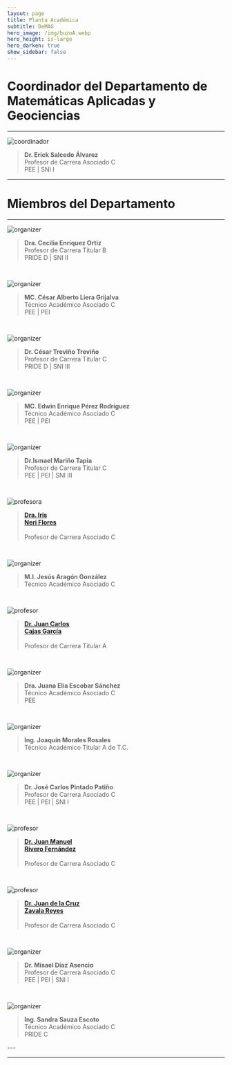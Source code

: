 ```yaml
---
layout: page
title: Planta Académica
subtitle: DeMAG
hero_image: /img/buzoA.webp
hero_height: is-large
hero_darken: true
show_sidebar: false
---
```


<h1 class="has-text-primary has-text-centered">
    Coordinador del Departamento de Matemáticas Aplicadas y Geociencias
</h1>

---

<div class="coordinador-block">
    <img loading="lazy" src="https://avatar.iran.liara.run/username?username=Erick+Salcedo" alt="coordinador"/>
    <blockquote>
        <b>Dr. Erick Salcedo Álvarez</b><br/>
        Profesor de Carrera Asociado C<br/>
        PEE | SNI I
    </blockquote>
</div>

---

<h1 class="has-text-primary has-text-centered">
    Miembros del Departamento
</h1>

---
<div style="display: grid; grid-template-columns: repeat(auto-fit, minmax(250px, 1fr)); gap: 30px;">
  
  <div class="person-block">
    <img loading="lazy" src="https://avatar.iran.liara.run/username?username=Cecilia+Enriquez" alt="organizer"/>
    <blockquote>
        <b>Dra. Cecilia Enríquez Ortiz</b><br/>
        Profesor de Carrera Titular B<br/>
        PRIDE D | SNI II
    </blockquote>
  </div>

  <div class="person-block">
    <img loading="lazy" src="https://avatar.iran.liara.run/username?username=Cesar+Liera" alt="organizer"/>
    <blockquote>
        <b>MC. César Alberto Liera Grijalva</b><br/>
        Técnico Académico Asociado C<br/>
        PEE | PEI
    </blockquote>
  </div>

  <div class="person-block">
    <img loading="lazy" src="https://avatar.iran.liara.run/username?username=Cesar+Trevino" alt="organizer"/>
    <blockquote>
        <b>Dr. César Treviño Treviño</b><br/>
        Profesor de Carrera Titular C<br/>
        PRIDE D | SNI III
    </blockquote>
  </div>

  <div class="person-block">
    <img loading="lazy" src="https://avatar.iran.liara.run/username?username=Edwin+Perez" alt="organizer"/>
    <blockquote>
        <b>MC. Edwin Enrique Pérez Rodríguez</b><br/>
        Técnico Académico Asociado C<br/>
        PEE | PEI
    </blockquote>
  </div>

  <div class="person-block">
    <img loading="lazy" src="https://avatar.iran.liara.run/username?username=Ismael+Marino" alt="organizer"/>
    <blockquote>
        <b>Dr.Ismael Mariño Tapia</b><br/>
        Profesor de Carrera Titular C<br/>
        PEE | PEI | SNI III
    </blockquote>
  </div>

  <div class="person-block">
    <img loading="lazy" src="{{ site.baseurl }}/img/draneri.webp" alt="profesora"/>
    <blockquote>
        <a href="{{ site.baseurl }}/planta-academica/draneri/">
            <b>Dra. Iris</b><br/> 
            <b>Neri Flores</b><br/><br/>
        </a>
        Profesor de Carrera Asociado C
    </blockquote>
  </div>

  <div class="person-block">
    <img loading="lazy" src="https://avatar.iran.liara.run/username?username=Jesus+Aragon" alt="organizer"/>
    <blockquote>
        <b>M.I. Jesús Aragón González</b><br/>
        Técnico Académico Asociado C
    </blockquote>
  </div>

  <div class="person-block">
    <img loading="lazy" src="{{ site.baseurl }}/img/drcajas.webp" alt="profesor"/>
    <blockquote>
        <a href="{{ site.baseurl }}/planta-academica/drcajas/">
            <b>Dr. Juan Carlos<br/>Cajas García</b><br/><br/>
        </a>
        Profesor de Carrera Titular A<br/>
    </blockquote>
  </div>

  <div class="person-block">
    <img loading="lazy" src="https://avatar.iran.liara.run/username?username=Juana+Escobar" alt="organizer"/>
    <blockquote>
        <b>Dra. Juana Elia Escobar Sánchez</b><br/>
        Técnico Académico Asociado C<br/>
        PEE
    </blockquote>
  </div>

  <div class="person-block">
    <img loading="lazy" src="https://avatar.iran.liara.run/username?username=Joaquin+Morales" alt="organizer"/>
    <blockquote>
        <b>Ing. Joaquín Morales Rosales</b><br/>
        Técnico Académico Titular A de T.C.
    </blockquote>
  </div>

  <div class="person-block">
    <img loading="lazy" src="https://avatar.iran.liara.run/username?username=Jose+Pintado" alt="organizer"/>
    <blockquote>
        <b>Dr. José Carlos Pintado Patiño</b><br/>
        Profesor de Carrera Asociado C<br/>
        PEE | PEI | SNI I
    </blockquote>
  </div>

  <div class="person-block">
    <img loading="lazy" src="{{ site.baseurl }}/img/drrivero.webp" alt="profesor"/>
    <blockquote>
        <a href="{{ site.baseurl }}/planta-academica/drrivero/">
            <b>Dr. Juan Manuel<br/>Rivero Fernández</b><br/><br/>
        </a>
        Profesor de Carrera Asociado C<br/>
    </blockquote>
  </div>

  <div class="person-block">
    <img loading="lazy" src="{{ site.baseurl }}/img/drzavala.webp" alt="profesor"/>
    <blockquote>
        <a href="{{ site.baseurl }}/planta-academica/drzavala/">
            <b>Dr. Juan de la Cruz<br/>Zavala Reyes</b><br/><br/>
        </a>
        Profesor de Carrera Asociado C<br/>
    </blockquote>
  </div>

  <div class="person-block">
    <img loading="lazy" src="https://avatar.iran.liara.run/username?username=Misael+Diaz" alt="organizer"/>
    <blockquote>
        <b>Dr. Misael Díaz Asencio</b><br/>
        Profesor de Carrera Asociado C<br/>
        PEE | PEI | SNI I
    </blockquote>
  </div>

  <div class="person-block">
    <img loading="lazy" src="https://avatar.iran.liara.run/username?username=Sandra+Sauza" alt="organizer"/>
    <blockquote>
        <b>Ing. Sandra Sauza Escoto</b><br/>
        Técnico Académico Asociado C<br/>
        PRIDE C
    </blockquote>
  </div>

  <!-- Agrega más organizadores copiando el mismo bloque -->
  
</div>
---

<!-- <div style="display: flex; align-items: center; gap: 20px;">
  <img loading="lazy" src="/img/andreas.webp" alt="organizer" style="width: 200px; height: auto;"/>
  <div>
    <blockquote style="border-left: 4px solid #ccc; padding-left: 16px; color: #555;">
        Dr. Erick Salcedo Álvarez<br/>
        Profesor de Carrera Asociado C<br/>
        PEE - SNI I
    </blockquote>
  </div>
</div> -->

<!-- <div style="display: flex; align-items: center; gap: 20px;">
  <img loading="lazy" src="/img/andreas.webp" alt="organizer" style="width: 200px; height: auto;"/>
  <div>
    <h2>Andreas Lintermann - Jülich Supercomputing Centre, Forschungszentrum Jülich GmbH</h2>
    <blockquote style="border-left: 4px solid #ccc; padding-left: 16px; color: #555;">
  Dr. Erick Salcedo Álvarez<br/>
  Profesor de Carrera Asociado C<br/>
  PEE - SNI I
</blockquote>
    <p>
      Dr. Andreas Lintermann is the leader of the Simulation and Data Lab ”Fluids & Solids Engineering” at the Jülich Supercomputing Centre (JSC), Forschungszentrum Jülich. He was coordinating the European CoE RAISE and leads/co-leads JSC’s activities in various national and international projects, e.g., in EuroCC2, interTwin, SPECTRUM, HANAMI, RISCALE, or nxtAIM. He is involved in the Industry Relations Team of the institute. His research focuses on HPC, modular supercomputing, AI, bio-fluidmechanis, lattice-Boltzmann methods, high-scaling meshing methods, and efficient multiphysics coupling strategies.
    </p>
  </div>
</div> -->
---
